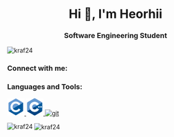 <h1 align="center">Hi 👋, I'm Heorhii</h1>
<h3 align="center">Software Engineering Student</h3>

<p align="left"> <img src="https://komarev.com/ghpvc/?username=kraf24&label=Profile%20views&color=50dc64&style=flat" alt="kraf24" /> </p>

<h3 align="left">Connect with me:</h3>
<p align="left">
</p>

<h3 align="left">Languages and Tools:</h3>
<p align="left"> <a href="https://www.cprogramming.com/" target="_blank" rel="noreferrer"> <img src="https://raw.githubusercontent.com/devicons/devicon/master/icons/c/c-original.svg" alt="c" width="40" height="40"/> </a> <a href="https://www.w3schools.com/cpp/" target="_blank" rel="noreferrer"> <img src="https://raw.githubusercontent.com/devicons/devicon/master/icons/cplusplus/cplusplus-original.svg" alt="cplusplus" width="40" height="40"/> </a> <a href="https://git-scm.com/" target="_blank" rel="noreferrer"> <img src="https://www.vectorlogo.zone/logos/git-scm/git-scm-icon.svg" alt="git" width="40" height="40"/> </a> </p>

<p><img align="left" src="https://github-readme-stats.vercel.app/api/top-langs?username=kraf24&show_icons=true&locale=en&layout=compact" alt="kraf24" /></p>

<p>&nbsp;<img align="center" src="https://github-readme-stats.vercel.app/api?username=kraf24&show_icons=true&title_color=50dc64&text_color=000000&locale=en" alt="kraf24" /></p>
